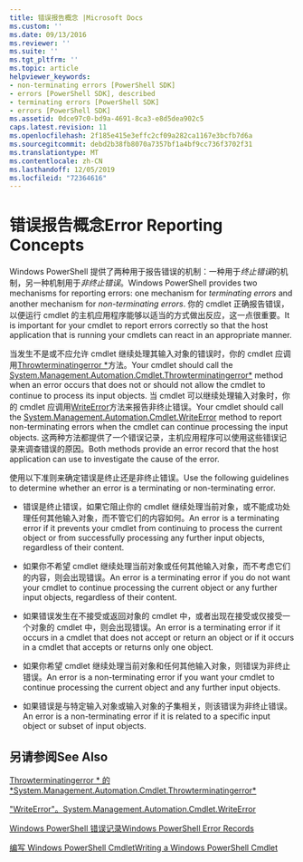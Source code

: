```yaml
---
title: 错误报告概念 |Microsoft Docs
ms.custom: ''
ms.date: 09/13/2016
ms.reviewer: ''
ms.suite: ''
ms.tgt_pltfrm: ''
ms.topic: article
helpviewer_keywords:
- non-terminating errors [PowerShell SDK]
- errors [PowerShell SDK], described
- terminating errors [PowerShell SDK]
- errors [PowerShell SDK]
ms.assetid: 0dce97c0-bd9a-4691-8ca3-e8d5dea902c5
caps.latest.revision: 11
ms.openlocfilehash: 2f185e415e3effc2cf09a282ca1167e3bcfb7d6a
ms.sourcegitcommit: debd2b38fb8070a7357bf1a4bf9cc736f3702f31
ms.translationtype: MT
ms.contentlocale: zh-CN
ms.lasthandoff: 12/05/2019
ms.locfileid: "72364616"
---
```

# <a name="error-reporting-concepts"></a><span data-ttu-id="f5452-102">错误报告概念</span><span class="sxs-lookup"><span data-stu-id="f5452-102">Error Reporting Concepts</span></span>

<span data-ttu-id="f5452-103">Windows PowerShell 提供了两种用于报告错误的机制：一种用于*终止错误*的机制，另一种机制用于*非终止错误*。</span><span class="sxs-lookup"><span data-stu-id="f5452-103">Windows PowerShell provides two mechanisms for reporting errors: one mechanism for *terminating errors* and another mechanism for *non-terminating errors*.</span></span> <span data-ttu-id="f5452-104">你的 cmdlet 正确报告错误，以便运行 cmdlet 的主机应用程序能够以适当的方式做出反应，这一点很重要。</span><span class="sxs-lookup"><span data-stu-id="f5452-104">It is important for your cmdlet to report errors correctly so that the host application that is running your cmdlets can react in an appropriate manner.</span></span>

<span data-ttu-id="f5452-105">当发生不是或不应允许 cmdlet 继续处理其输入对象的错误时，你的 cmdlet 应调用[Throwterminatingerror \*](/dotnet/api/System.Management.Automation.Cmdlet.ThrowTerminatingError)方法。</span><span class="sxs-lookup"><span data-stu-id="f5452-105">Your cmdlet should call the [System.Management.Automation.Cmdlet.Throwterminatingerror\*](/dotnet/api/System.Management.Automation.Cmdlet.ThrowTerminatingError) method when an error occurs that does not or should not allow the cmdlet to continue to process its input objects.</span></span> <span data-ttu-id="f5452-106">当 cmdlet 可以继续处理输入对象时，你的 cmdlet 应调用[WriteError](/dotnet/api/System.Management.Automation.Cmdlet.WriteError)方法来报告非终止错误。</span><span class="sxs-lookup"><span data-stu-id="f5452-106">Your cmdlet should call the [System.Management.Automation.Cmdlet.WriteError](/dotnet/api/System.Management.Automation.Cmdlet.WriteError) method to report non-terminating errors when the cmdlet can continue processing the input objects.</span></span> <span data-ttu-id="f5452-107">这两种方法都提供了一个错误记录，主机应用程序可以使用这些错误记录来调查错误的原因。</span><span class="sxs-lookup"><span data-stu-id="f5452-107">Both methods provide an error record that the host application can use to investigate the cause of the error.</span></span>

<span data-ttu-id="f5452-108">使用以下准则来确定错误是终止还是非终止错误。</span><span class="sxs-lookup"><span data-stu-id="f5452-108">Use the following guidelines to determine whether an error is a terminating or non-terminating error.</span></span>

- <span data-ttu-id="f5452-109">错误是终止错误，如果它阻止你的 cmdlet 继续处理当前对象，或不能成功处理任何其他输入对象，而不管它们的内容如何。</span><span class="sxs-lookup"><span data-stu-id="f5452-109">An error is a terminating error if it prevents your cmdlet from continuing to process the current object or from successfully processing any further input objects, regardless of their content.</span></span>

- <span data-ttu-id="f5452-110">如果你不希望 cmdlet 继续处理当前对象或任何其他输入对象，而不考虑它们的内容，则会出现错误。</span><span class="sxs-lookup"><span data-stu-id="f5452-110">An error is a terminating error if you do not want your cmdlet to continue processing the current object or any further input objects, regardless of their content.</span></span>

- <span data-ttu-id="f5452-111">如果错误发生在不接受或返回对象的 cmdlet 中，或者出现在接受或仅接受一个对象的 cmdlet 中，则会出现错误。</span><span class="sxs-lookup"><span data-stu-id="f5452-111">An error is a terminating error if it occurs in a cmdlet that does not accept or return an object or if it occurs in a cmdlet that accepts or returns only one object.</span></span>

- <span data-ttu-id="f5452-112">如果你希望 cmdlet 继续处理当前对象和任何其他输入对象，则错误为非终止错误。</span><span class="sxs-lookup"><span data-stu-id="f5452-112">An error is a non-terminating error if you want your cmdlet to continue processing the current object and any further input objects.</span></span>

- <span data-ttu-id="f5452-113">如果错误是与特定输入对象或输入对象的子集相关，则该错误为非终止错误。</span><span class="sxs-lookup"><span data-stu-id="f5452-113">An error is a non-terminating error if it is related to a specific input object or subset of input objects.</span></span>

## <a name="see-also"></a><span data-ttu-id="f5452-114">另请参阅</span><span class="sxs-lookup"><span data-stu-id="f5452-114">See Also</span></span>

[<span data-ttu-id="f5452-115">Throwterminatingerror \* 的 \*</span><span class="sxs-lookup"><span data-stu-id="f5452-115">System.Management.Automation.Cmdlet.Throwterminatingerror\*</span></span>](/dotnet/api/System.Management.Automation.Cmdlet.ThrowTerminatingError)

[<span data-ttu-id="f5452-116">"WriteError"。</span><span class="sxs-lookup"><span data-stu-id="f5452-116">System.Management.Automation.Cmdlet.WriteError</span></span>](/dotnet/api/System.Management.Automation.Cmdlet.WriteError)

[<span data-ttu-id="f5452-117">Windows PowerShell 错误记录</span><span class="sxs-lookup"><span data-stu-id="f5452-117">Windows PowerShell Error Records</span></span>](./windows-powershell-error-records.md)

[<span data-ttu-id="f5452-118">编写 Windows PowerShell Cmdlet</span><span class="sxs-lookup"><span data-stu-id="f5452-118">Writing a Windows PowerShell Cmdlet</span></span>](./writing-a-windows-powershell-cmdlet.md)
